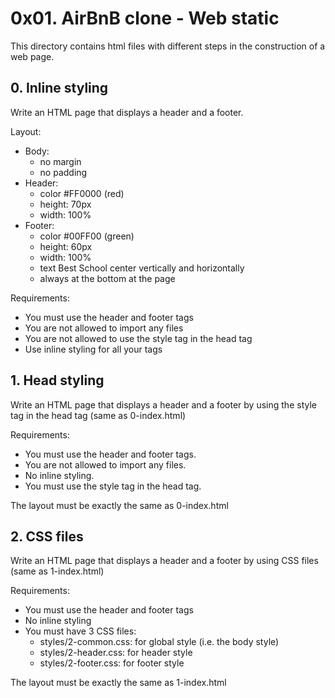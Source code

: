 # 0x01. AirBnB clone - Web static

This directory contains html files with different steps in the construction of a web page.

## 0. Inline styling

Write an HTML page that displays a header and a footer.

Layout:

- Body:
    - no margin
    - no padding
- Header:
    - color #FF0000 (red)
    - height: 70px
    - width: 100%
- Footer:
    - color #00FF00 (green)
    - height: 60px
    - width: 100%
    - text Best School center vertically and horizontally
    - always at the bottom at the page

Requirements:

- You must use the header and footer tags
- You are not allowed to import any files
- You are not allowed to use the style tag in the head tag
- Use inline styling for all your tags

## 1. Head styling

Write an HTML page that displays a header and a footer by using the style tag in the head tag (same as 0-index.html)

Requirements:

- You must use the header and footer tags.
- You are not allowed to import any files.
- No inline styling.
- You must use the style tag in the head tag.

The layout must be exactly the same as 0-index.html

## 2. CSS files

Write an HTML page that displays a header and a footer by using CSS files (same as 1-index.html)

Requirements:

- You must use the header and footer tags
- No inline styling
- You must have 3 CSS files:
    - styles/2-common.css: for global style (i.e. the body style)
    - styles/2-header.css: for header style
    - styles/2-footer.css: for footer style

The layout must be exactly the same as 1-index.html